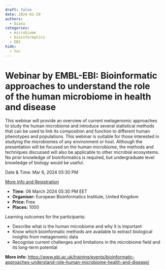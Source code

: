 ```yaml
---
draft: false
date: 2024-02-29
authors:
  - Diana
categories:
  - microbiome
  - bioinformatics
  - EBI
hide:
  - toc
---
```


# Webinar by EMBL-EBI: Bioinformatic approaches to understand the role of the human microbiome in health and disease

This webinar will provide an overview of current metagenomic approaches to study the human microbiome and introduce several statistical methods that can be used to link its composition and function to different human phenotypes and populations.
This webinar is suitable for those interested in studying the microbiomes of any environment or host. Although the presentation will be focused on the human microbiome, the methods and techniques discussed will also be applicable to other microbial ecosystems. No prior knowledge of bioinformatics is required, but undergraduate level knowledge of biology would be useful.

Date & Time: Mar 6, 2024 05:30 PM 

[More Info and Registration](https://www.ebi.ac.uk/training/events/bioinformatic-approaches-understand-role-human-microbiome-health-and-disease/) 

<!-- more -->

* __Time:__ 06 March 2024 05:30 PM EET
* __Organiser:__ 	European Bioinformatics Institute, United Kingdom
* __Price:__ 	Free
* __Places:__ 1000

Learning outcomes for the participants:

* Describe what is the human microbiome and why it is important
* Know which bioinformatic methods are available to extract biological insights from metagenomic data
* Recognise current challenges and limitations in the microbiome field and its long-term potential

__More info:__ https://www.ebi.ac.uk/training/events/bioinformatic-approaches-understand-role-human-microbiome-health-and-disease/
